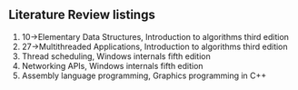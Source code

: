 ## Literature Review listings

1. 10->Elementary Data Structures, Introduction to algorithms third edition
2. 27->Multithreaded Applications, Introduction to algorithms third edition
3. Thread scheduling, Windows internals fifth edition
4. Networking APIs, Windows internals fifth edition
5. Assembly language programming, Graphics programming in C++